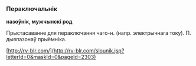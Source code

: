 ### Пераключальнік
**назоўнік, мужчынскі род**

Прыстасаванне для пераключэння чаго-н. (напр. электрычнага току). П. дыяпазонаў прыёмніка.

<a rel="author">[http://rv-blr.com/](http://rv-blr.com/slounik.jsp?letterId=0&maskId=0&pageId=2303)</a>
